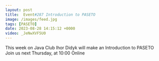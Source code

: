 ```yaml
---
layout: post
title:  Event#287 Introduction to PASETO
image: /images/feed.jpg
tags: [PASETO]
date: 2023-08-28 14:15:12 +0000
video: _JeNwXVF5U0
---
```


This week on Java Club Ihor Didyk will make an Introduction to PASETO
Join us next Thursday, at 10:00 Online
